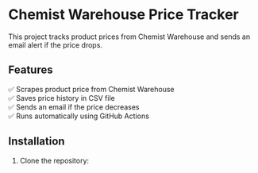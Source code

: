 # Chemist Warehouse Price Tracker

This project tracks product prices from Chemist Warehouse and sends an email alert if the price drops.

## Features
✅ Scrapes product price from Chemist Warehouse  
✅ Saves price history in CSV file  
✅ Sends an email if the price decreases  
✅ Runs automatically using GitHub Actions  

## Installation
1. Clone the repository:
